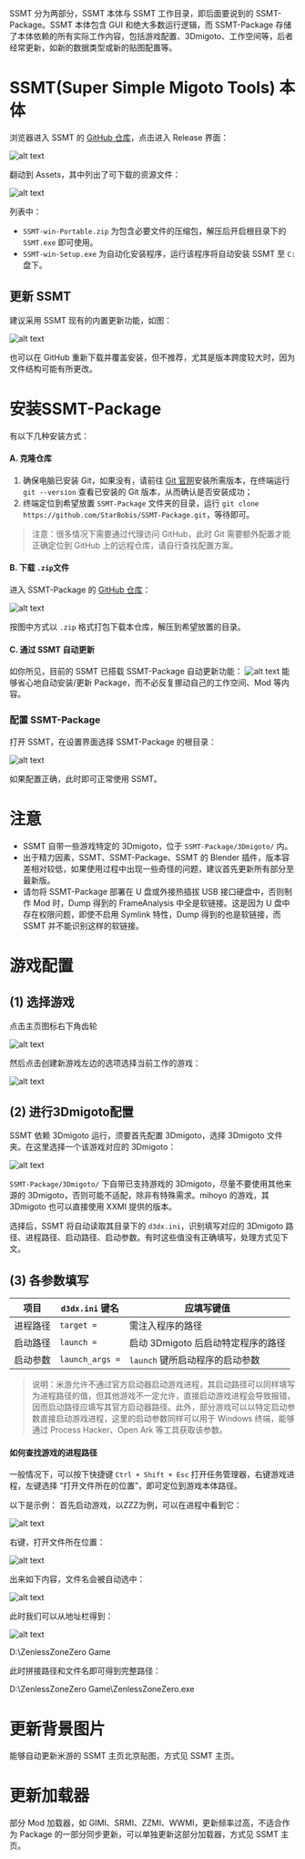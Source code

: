 SSMT 分为两部分，SSMT 本体与 SSMT 工作目录，即后面要说到的 SSMT-Package。SSMT 本体包含 GUI 和绝大多数运行逻辑，而 SSMT-Package 存储了本体依赖的所有实际工作内容，包括游戏配置、3Dmigoto、工作空间等，后者经常更新，如新的数据类型或新的贴图配置等。


# SSMT(Super Simple Migoto Tools) 本体

浏览器进入 SSMT 的 [GitHub 仓库](https://github.com/starbobis/ssmt)，点击进入 Release 界面：

![alt text](image-19.png)

翻动到 Assets，其中列出了可下载的资源文件：

![alt text](image-20.png)

列表中：

* `SSMT-win-Portable.zip` 为包含必要文件的压缩包，解压后开启根目录下的 `SSMT.exe` 即可使用。
* `SSMT-win-Setup.exe` 为自动化安装程序，运行该程序将自动安装 SSMT 至 `C:` 盘下。

## 更新 SSMT

建议采用 SSMT 现有的内置更新功能，如图：

![alt text](image.SSMT.(1).png)

也可以在 GitHub 重新下载并覆盖安装，但不推荐，尤其是版本跨度较大时，因为文件结构可能有所更改。

# 安装SSMT-Package

有以下几种安装方式：

#### A. 克隆仓库

1. 确保电脑已安装 Git，如果没有，请前往 [Git 官网](https://git-scm.com/downloads/win)安装所需版本，在终端运行 `git --version` 查看已安装的 Git 版本，从而确认是否安装成功；
2. 终端定位到希望放置 `SSMT-Package` 文件夹的目录，运行 `git clone https://github.com/StarBobis/SSMT-Package.git`，等待即可。

> 注意：很多情况下需要通过代理访问 GitHub，此时 Git 需要额外配置才能正确定位到 GitHub 上的远程仓库，请自行查找配置方案。

#### B. 下载 `.zip`文件

进入 SSMT-Package 的 [GitHub 仓库](https://github.com/StarBobis/SSMT-Package)：

![alt text](image-1.png)

按图中方式以 `.zip` 格式打包下载本仓库，解压到希望放置的目录。
 
<!-- ![alt text](image-2.png) 

群公告或群文件下载解压并打开SSMT:

![alt text](image-21.png) -->

#### C. 通过 SSMT 自动更新

如你所见，目前的 SSMT 已搭载 SSMT-Package 自动更新功能：
![alt text](image-26.png)
能够省心地自动安装/更新 Package，而不必反复挪动自己的工作空间、Mod 等内容。

### 配置 SSMT-Package

打开 SSMT，在设置界面选择 SSMT-Package 的根目录：

<!-- 打开 SSMT，在设置页面中选择SSMT-Package路径为这个下r载的文件夹路径（确保路径无中文且不是U盘或外接可插拔USB磁盘）： -->

![alt text](image.SSMT.(1).2.png)

如果配置正确，此时即可正常使用 SSMT。

# 注意

- SSMT 自带一些游戏特定的 3Dmigoto，位于 `SSMT-Package/3Dmigoto/` 内。
- 出于精力因素，SSMT、SSMT-Package、SSMT 的 Blender 插件，版本容差相对较低，如果使用过程中出现一些奇怪的问题，建议首先更新所有部分至最新版。
- 请勿将 SSMT-Package 部署在 U 盘或外接热插拔 USB 接口硬盘中，否则制作 Mod 时，Dump 得到的 FrameAnalysis 中全是软链接。这是因为 U 盘中存在权限问题，即使不启用 Symlink 特性，Dump 得到的也是软链接，而 SSMT 并不能识别这样的软链接。

# 游戏配置

## (1) 选择游戏

点击主页图标右下角齿轮

![alt text](image-24.png)

然后点击创建新游戏左边的选项选择当前工作的游戏：

![alt text](image-27.png)

## (2) 进行3Dmigoto配置

SSMT 依赖 3Dmigoto 运行，须要首先配置 3Dmigoto，选择 3Dmigoto 文件夹。在这里选择一个该游戏对应的 3Dmigoto：

<!-- 需要先进行3Dmigoto配置，选择3Dmigoto文件夹，因为SSMT是依赖于3Dmigoto运行的，这里你可以选一个这个游戏对应的3Dmigoto，比如我这里直接用桌面的： -->

![alt text](image-25.png)

`SSMT-Package/3Dmigoto/` 下自带已支持游戏的 3Dmigoto，尽量不要使用其他来源的 3Dmigoto，否则可能不适配，除非有特殊需求。mihoyo 的游戏，其 3Dmigoto 也可以直接使用 XXMI 提供的版本。

选择后，SSMT 将自动读取其目录下的 `d3dx.ini`，识别填写对应的 3Dmigoto 路径、进程路径、启动路径、启动参数。有时这些值没有正确填写，处理方式见下文。

<!-- 
SSMT自带的各个游戏的3Dmigoto在SSMT-Package的Games目录下，没有特殊目的尽量不要使用其它人提供的3Dmigoto否则可能不适配，米游的3Dmigoto可以直接用XXMI下面的：

选择后，3Dmigoto路径，进程路径和启动路径，以及启动参数会自动从你选择的3Dmigoto文件夹中的d3dx.ini中识别并填写（如果是空的，请看后续如何填写的教程）。 -->

## (3) 各参数填写

| 项目 | `d3dx.ini` 键名 | 应填写键值 |
| ---- | ---- | ---- |
|  进程路径    |  `target =`      | 需注入程序的路径     |
|   启动路径   |  `launch =`      |   启动 3Dmigoto 后启动特定程序的路径   |
|启动参数|`launch_args =`| `launch` 键所启动程序的启动参数|

> 说明：米游允许不通过官方启动器启动游戏进程，其启动路径可以同样填写为进程路径的值，但其他游戏不一定允许，直接启动游戏进程会导致报错，因而启动路径应填写其官方启动器路径。此外，部分游戏可以以特定启动参数直接启动游戏进程，这里的启动参数同样可以用于 Windows 终端，能够通过 Process Hacker、Open Ark 等工具获取该参数。

<!-- 这里的进程路径，对应d3dx.ini中的target =
启动路径对应d3dx.ini中的launch =
启动参数对应d3dx.ini中的launch_args =

## 进程路径

一般是目标游戏的主程序的路径
一般米游的进程路径和启动路径填写相同的即可，米游不需要填写启动参数，除非你有自定义的需求，那么请自行填写。

## 启动路径

一般为游戏的启动器或者进程路径。
米游比较特殊，它允许不经过官方启动器直接调起进程启动，但是其它游戏不一定允许，所以这里的启动路径，一般我们填写的是能够调起这个游戏的游戏的启动器路径。

## 启动参数

虽然有些游戏不允许直接启动它的进程路径，但是当你附加了启动参数之后，是可以直接启动进程路径的，比如Naraka：

例如进程路径和启动路径相同，代表我要在运行3Dmigoto Loader之后，立刻调起游戏进程路径并进行注入，正常情况没有启动参数是会报错失败的，但是我们通过Process Hacker、Open Ark等工具获取了进程的启动参数后，就可以实现方便的一键调起游戏了。 -->

#### 如何查找游戏的进程路径
<!-- 
(进程路径 即 d3dx.ini中的target = 路径) -->
<!-- 
这里我们填写的target = 后面的路径，是游戏进程的文件所在路径， -->

一般情况下，可以按下快捷键 `Ctrl + Shift + Esc` 打开任务管理器，右键游戏进程，左键选择 “打开文件所在的位置”，即可定位到游戏本体路径。

以下是示例：
首先启动游戏，以ZZZ为例，可以在进程中看到它：

![alt text](image-14.png)

右键，打开文件所在位置：

![alt text](image-15.png)

出来如下内容，文件名会被自动选中：

![alt text](image-16.png)

此时我们可以从地址栏得到：

![alt text](image-17.png)

D:\ZenlessZoneZero Game

此时拼接路径和文件名即可得到完整路径：

D:\ZenlessZoneZero Game\ZenlessZoneZero.exe

<!-- ## 什么情况下进程路径和启动路径相同

如果游戏的进程能够在不附加任何启动参数的情况下，被第三方程序启动，那么此时进程路径和启动路径就可以填一样的，就可以点击 启动3Dmigoto Loader.exe后自动启动游戏了。

否则则需要特定启动参数，可以用ProcessHacker自行查看并添加（看不懂说明你用不到这个特性，无需考虑这个）。 -->

# 更新背景图片

能够自动更新米游的 SSMT 主页北京贴图，方式见 SSMT 主页。

# 更新加载器

部分 Mod 加载器，如 GIMI、SRMI、ZZMI、WWMI，更新频率过高，不适合作为 Package 的一部分同步更新，可以单独更新这部分加载器，方式见 SSMT 主页。